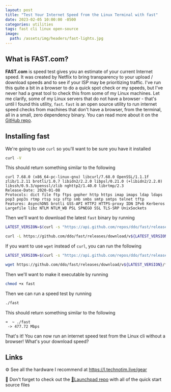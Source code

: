 ```yaml
---
layout: post
title: "Test Your Internet Speed from the Linux Terminal with fast"
date: 2023-02-05 10:00:00 -0500
categories: utilities
tags: fast cli linux open-source
image:
  path: /assets/img/headers/fast-lights.jpg
---
```


## What is FAST.com?

**FAST.com** is speed test gives you an estimate of your current Internet speed. It was created by Netflix to bring transparency to your  upload / download speeds and to see if your ISP may be prioritizing traffic.  I've run this quite a bit in a browser to do a quick spot check or my speeds, but I've never had a great tool to check this from some of my Linux machines. Let me clarify, some of my Linux servers that do not have a browser - that's until I found this utility, `fast`.  `fast` is an open source utility to run internet speed checks from machines that don't have a browser, from the terminal, all in a small, zero dependency binary.  You can read more about it on the [GitHub repo](https://github.com/ddo/fast/).

## Installing fast

We're going to use `curl` so you'll want to be sure you have it installed

```bash
curl -V
```

This should return something similar to the following

```console
curl 7.68.0 (x86_64-pc-linux-gnu) libcurl/7.68.0 OpenSSL/1.1.1f zlib/1.2.11 brotli/1.0.7 libidn2/2.2.0 libpsl/0.21.0 (+libidn2/2.2.0) libssh/0.9.3/openssl/zlib nghttp2/1.40.0 librtmp/2.3
Release-Date: 2020-01-08
Protocols: dict file ftp ftps gopher http https imap imaps ldap ldaps pop3 pop3s rtmp rtsp scp sftp smb smbs smtp smtps telnet tftp
Features: AsynchDNS brotli GSS-API HTTP2 HTTPS-proxy IDN IPv6 Kerberos Largefile libz NTLM NTLM_WB PSL SPNEGO SSL TLS-SRP UnixSockets
```

Then we'll want to download the latest `fast` binary by running

```bash
LATEST_VERSION=$(curl -s "https://api.github.com/repos/ddo/fast/releases/latest" | grep -Po '"tag_name": "v\K[0-9.]+')

curl -L https://github.com/ddo/fast/releases/download/v${LATEST_VERSION}/fast_linux_$(dpkg --print-architecture) -o fast
```

If you want to use `wget` instead of `curl`, you can run the following

```bash
LATEST_VERSION=$(curl -s "https://api.github.com/repos/ddo/fast/releases/latest" | grep -Po '"tag_name": "v\K[0-9.]+')

wget https://github.com/ddo/fast/releases/download/v${LATEST_VERSION}/fast_linux_$(dpkg --print-architecture) -O fast
```

Then we'll want to make it executable by running

```bash
chmod +x fast
```

Then we can run a speed test by running

```bash
./fast
```

This should return something similar to the following

```console
➜  ~ ./fast
 -> 477.72 Mbps
```

That's it!  You can now run an internet speed test from the Linux cli without a browser!  What's your download speed?

## Links

⚙️ See all the hardware I recommend at <https://l.technotim.live/gear>

🚀 Don't forget to check out the [🚀Launchpad repo](https://l.technotim.live/quick-start) with all of the quick start source files
